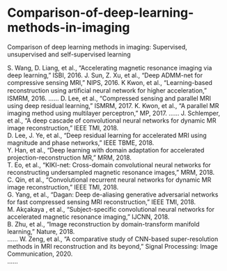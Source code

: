 # Comparison-of-deep-learning-methods-in-imaging
Comparison of deep learning methods in imaging: Supervised, unsupervised and self-supervised learning

S. Wang, D. Liang, et al., “Accelerating magnetic resonance imaging via deep learning,” ISBI, 2016.
J. Sun, Z. Xu, et al., “Deep ADMM-net for compressive sensing MRI,” NIPS, 2016.
K Kwon, et al., “Learning-based reconstruction using artiﬁcial neural network for higher acceleration,” ISMRM, 2016.
......
D. Lee, et al., “Compressed sensing and parallel MRI using deep residual learning,” ISMRM, 2017. 
K. Kwon, et al., “A parallel MR imaging method using multilayer perceptron,” MP, 2017.
......
J. Schlemper, et al., “A deep cascade of convolutional neural networks for dynamic MR image reconstruction,” IEEE TMI, 2018.  
D. Lee, J. Ye, et al., “Deep residual learning for accelerated MRI using magnitude and phase networks,” IEEE TBME, 2018.  
Y. Han, et al., “Deep learning with domain adaptation for accelerated projection-reconstruction MR,” MRM, 2018.  
T. Eo, et al., “KIKI-net: Cross-domain convolutional neural networks for reconstructing undersampled magnetic resonance images,” MRM, 2018.  
C. Qin, et al., “Convolutional recurrent neural networks for dynamic MR image reconstruction,” IEEE TMI, 2018.  
G. Yang, et al., “Dagan: Deep de-aliasing generative adversarial networks for fast compressed sensing MRI reconstruction,” IEEE TMI, 2018.  
M. Akçakaya , et al., “Subject-specific convolutional neural networks for accelerated magnetic resonance imaging,” IJCNN, 2018.  
B. Zhu, et al., “Image reconstruction by domain-transform manifold learning,” Nature, 2018.  
......
W. Zeng, et al., “A comparative study of CNN-based super-resolution methods in MRI reconstruction and its beyond,” Signal Processing: Image Communication, 2020.  
......
